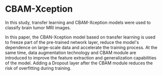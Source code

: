 # CBAM-Xception
In this study, transfer learning and CBAM-Xception models were used to classify brain tumor MRI images. 

In this paper, the CBAN-Xception model based on transfer learning is used to freeze part of the pre-trained network layer, reduce the model's dependence on large-scale data and accelerate the training process. At the same time, data augmentation technology and CBAM module are introduced to improve the feature extraction and generalization capabilities of the model. Adding a Dropout layer after the CBAM module reduces the risk of overfitting during training. 


